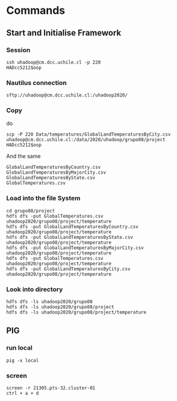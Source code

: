 # Commands
## Start and Initialise Framework
### Session
```shell script
ssh uhadoop@cm.dcc.uchile.cl -p 220
HADcc5212$oop
```

### Nautilus connection
```shell script
sftp://uhadoop@cm.dcc.uchile.cl:/uhadoop2020/
```

### Copy 
do
```shell script
scp -P 220 Data/temperatures/GlobalLandTemperaturesByCity.csv uhadoop@cm.dcc.uchile.cl:/data/2020/uhadoop/grupo08/project
HADcc5212$oop
```
And the same 
```shell script
GlobalLandTemperaturesByCountry.csv
GlobalLandTemperaturesByMajorCity.csv
GlobalLandTemperaturesByState.csv
GlobalTemperatures.csv
```

### Load into the file System
```shell script
cd grupo08/project
hdfs dfs -put GlobalTemperatures.csv uhadoop2020/grupo08/project/temperature
hdfs dfs -put GlobalLandTemperaturesByCountry.csv uhadoop2020/grupo08/project/temperature
hdfs dfs -put GlobalLandTemperaturesByState.csv uhadoop2020/grupo08/project/temperature
hdfs dfs -put GlobalLandTemperaturesByMajorCity.csv uhadoop2020/grupo08/project/temperature
hdfs dfs -put GlobalTemperatures.csv uhadoop2020/grupo08/project/temperature
hdfs dfs -put GlobalLandTemperaturesByCity.csv uhadoop2020/grupo08/project/temperature
```

### Look into directory
```shell script
hdfs dfs -ls uhadoop2020/grupo08
hdfs dfs -ls uhadoop2020/grupo08/project
hdfs dfs -ls uhadoop2020/grupo08/project/temperature
```


## PIG
### run local
`pig -x local`

### screen
```shell script
screen -r 21305.pts-32.cluster-01
ctrl + a + d
```

